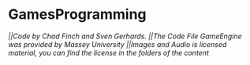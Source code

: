 # GamesProgramming
 *||Code by Chad Finch and Sven Gerhards.* 
 *||The Code File GameEngine was provided by Massey University*
 *||Images and Audio is licensed material, you can find the license in the folders of the content*
